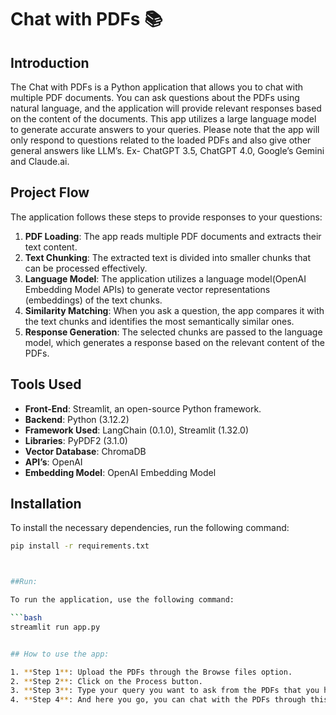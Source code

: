 # Chat with PDFs 📚

## Introduction
The Chat with PDFs is a Python application that allows you to chat with multiple PDF documents. You can ask questions about the PDFs using natural language, and the application will provide relevant responses based on the content of the documents. This app utilizes a large language model to generate accurate answers to your queries. Please note that the app will only respond to questions related to the loaded PDFs and also give other general answers like LLM’s. Ex- ChatGPT 3.5, ChatGPT 4.0, Google’s Gemini and Claude.ai.

## Project Flow
The application follows these steps to provide responses to your questions:

1. **PDF Loading**: The app reads multiple PDF documents and extracts their text content.
2. **Text Chunking**: The extracted text is divided into smaller chunks that can be processed effectively.
3. **Language Model**: The application utilizes a language model(OpenAI Embedding Model APIs) to generate vector representations (embeddings) of the text chunks.
4. **Similarity Matching**: When you ask a question, the app compares it with the text chunks and identifies the most semantically similar ones.
5. **Response Generation**: The selected chunks are passed to the language model, which generates a response based on the relevant content of the PDFs.

## Tools Used
- **Front-End**: Streamlit, an open-source Python framework.
- **Backend**: Python (3.12.2)
- **Framework Used**: LangChain (0.1.0), Streamlit (1.32.0)
- **Libraries**: PyPDF2 (3.1.0)
- **Vector Database**: ChromaDB
- **API’s**: OpenAI
- **Embedding Model**: OpenAI Embedding Model

## Installation

To install the necessary dependencies, run the following command:

```bash
pip install -r requirements.txt



##Run:

To run the application, use the following command:

```bash
streamlit run app.py


## How to use the app:

1. **Step 1**: Upload the PDFs through the Browse files option.
2. **Step 2**: Click on the Process button.
3. **Step 3**: Type your query you want to ask from the PDFs that you have uploaded.
4. **Step 4**: And here you go, you can chat with the PDFs through this app.

